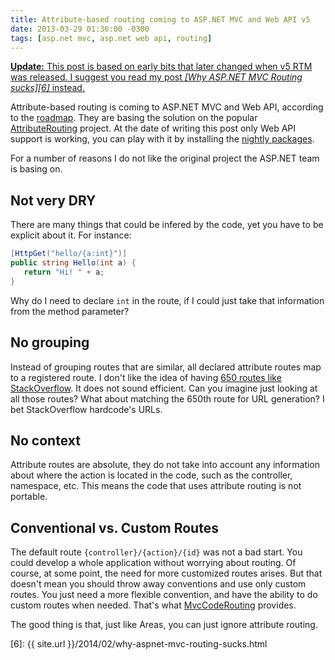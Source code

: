```yaml
---
title: Attribute-based routing coming to ASP.NET MVC and Web API v5
date: 2013-03-29 01:36:00 -0300
tags: [asp.net mvc, asp.net web api, routing]
---
```


<ins>**Update:** This post is based on early bits that later changed when v5 RTM was released. I suggest you read my post *[Why ASP.NET MVC Routing sucks][6]* instead.</ins>

Attribute-based routing is coming to ASP.NET MVC and Web API, according to the [roadmap][1]. They are basing the solution on the popular [AttributeRouting][2] project. At the date of writing this post only Web API support is working, you can play with it by installing the [nightly packages][3].

For a number of reasons I do not like the original project the ASP.NET team is basing on.

Not very DRY
------------
There are many things that could be infered by the code, yet you have to be explicit about it. For instance:

```csharp
[HttpGet("hello/{a:int}")]
public string Hello(int a) {
   return "Hi! " + a;
}
```

Why do I need to declare `int` in the route, if I could just take that information from the method parameter?

No grouping
-----------
Instead of grouping routes that are similar, all declared attribute routes map to a registered route. I don't like the idea of having [650 routes like StackOverflow][4]. It does not sound efficient. Can you imagine just looking at all those routes? What about matching the 650th route for URL generation? I bet StackOverflow hardcode's URLs.

No context
----------
Attribute routes are absolute, they do not take into account any information about where the action is located in the code, such as the controller, namespace, etc. This means the code that uses attribute routing is not portable.

Conventional vs. Custom Routes
------------------------------
The default route `{controller}/{action}/{id}` was not a bad start. You could develop a whole application without worrying about routing. Of course, at some point, the need for more customized routes arises. But that doesn't mean you should throw away conventions and use only custom routes. You just need a more flexible convention, and have the ability to do custom routes when needed. That's what [MvcCodeRouting][5] provides.

The good thing is that, just like Areas, you can just ignore attribute routing.

[1]: http://aspnetwebstack.codeplex.com/wikipage?title=Roadmap&version=48
[2]: http://attributerouting.net/
[3]: http://www.myget.org/gallery/aspnetwebstacknightly/
[4]: http://samsaffron.com/archive/2011/10/13/optimising-asp-net-mvc3-routing
[5]: http://mvccoderouting.codeplex.com/
[6]: {{ site.url }}/2014/02/why-aspnet-mvc-routing-sucks.html